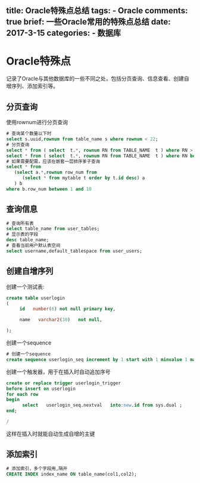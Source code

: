 title: Oracle特殊点总结
tags:
    - Oracle
comments: true
brief: 一些Oracle常用的特殊点总结
date: 2017-3-15
categories:
    - 数据库
---
# Oracle特殊点
记录了Oracle与其他数据库的一些不同之处，包括分页查询、信息查看、创建自增序列、添加索引等。
<!-- more -->

## 分页查询
使用rownum进行分页查询
```sql
# 查询某个数量以下时
select s.uuid,rownum from table_name s where rownum < 22;
# 分页查询
select * from ( select  t.*, rownum RN from TABLE_NAME  t ) where RN > 0 and RN <= 15;
select * from ( select  t.*, rownum RN from TABLE_NAME  t ) where RN between 1 and 15;
# 如果需要配需，应该在嵌套一层排序爹子查询
select * from
   (select a.*,rownum row_num from
      (select * from mytable t order by t.id desc) a
   ) b 
where b.row_num between 1 and 10
```

## 查询信息
```sql
# 查询所有表
select table_name from user_tables;
# 显示表的字段
desc table_name;
# 查看当前用户默认表空间
select username,default_tablespace from user_users;
```

## 创建自增序列
创建一个测试表:

```sql
create table userlogin
(
     id   number(6) not null primary key,

     name   varchar2(30)   not null,

);
```

创建一个sequence
```sql
# 创建一个sequence
create sequence userlogin_seq increment by 1 start with 1 minvalue 1 maxvalue 9999999999999 nocache order;
```

创建一个触发器，用于在插入时自动追加序号
```sql
create or replace trigger userlogin_trigger 
before insert on userlogin
for each row 
begin 
      select   userlogin_seq.nextval   into:new.id from sys.dual ; 
end;

/
```

这样在插入时就能自动生成自增的主键

## 添加索引
```sql
# 添加索引，多个字段用,隔开
CREATE INDEX index_name ON table_name(col1,col2); 
```